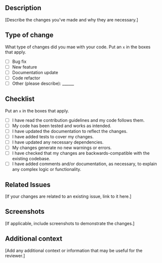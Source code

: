 ## Description

[Describe the changes you've made and why they are necessary.]

## Type of change
What type of changes did you mae with your code. Put an `x` in the boxes that apply.

- [ ] Bug fix
- [ ] New feature
- [ ] Documentation update
- [ ] Code refactor
- [ ] Other (please describe): ______

## Checklist
Put an `x` in the boxes that apply.

- [ ] I have read the contribution guidelines and my code follows them.
- [ ] My code has been tested and works as intended.
- [ ] I have updated the documentation to reflect the changes.
- [ ] I have added tests to cover my changes.
- [ ] I have updated any necessary dependencies.
- [ ] My changes generate no new warnings or errors.
- [ ] I have checked that my changes are backwards-compatible with the existing codebase.
- [ ] I have added comments and/or documentation, as necessary, to explain any complex logic or functionality.

## Related Issues

[If your changes are related to an existing issue, link to it here.]

## Screenshots

[If applicable, include screenshots to demonstrate the changes.]

## Additional context

[Add any additional context or information that may be useful for the reviewer.]

